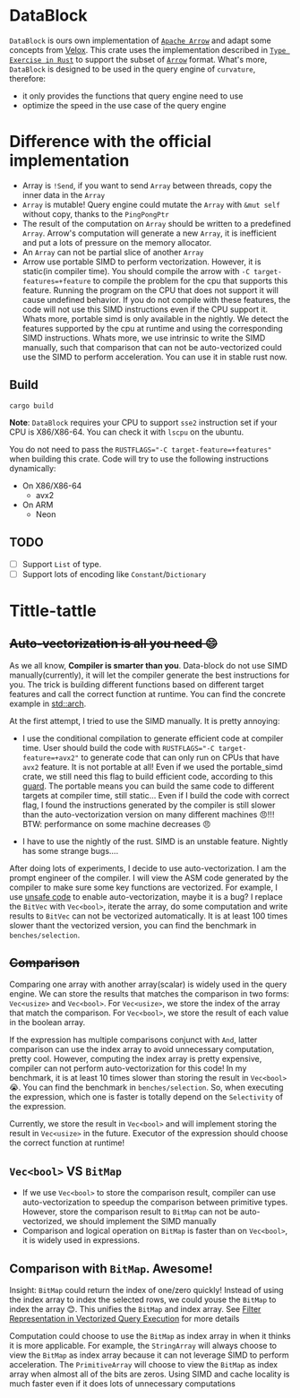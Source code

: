 # DataBlock
`DataBlock` is ours own implementation of [`Apache Arrow`](https://github.com/apache/arrow-rs) and adapt some concepts from [Velox](https://github.com/facebookincubator/velox). This crate uses the implementation described in [`Type Exercise in Rust`](https://github.com/skyzh/type-exercise-in-rust) to support the subset of [`Arrow`](https://github.com/apache/arrow-rs) format. What's more, `DataBlock` is designed to be used in the query engine of `curvature`, therefore:
- it only provides the functions that query engine need to use
- optimize the speed in the use case of the query engine

# Difference with the official implementation
- Array is `!Send`, if you want to send `Array` between threads, copy the inner data in the `Array`
- `Array` is mutable! Query engine could mutate the `Array` with `&mut self` without copy, thanks to the `PingPongPtr`
- The result of the computation on `Array` should be written to a predefined `Array`. Arrow's computation will generate a new `Array`, it is inefficient and put a lots of pressure on the memory allocator. 
- An `Array` can not be partial slice of another `Array`
- Arrow use portable SIMD to perform vectorization. However, it is static(in compiler time). You should compile the arrow with `-C target-features=+feature` to compile the problem for the cpu that supports this feature. Running the program on the CPU that does not support it will cause undefined behavior. If you do not compile with these features, the code will not use this SIMD instructions even if the CPU support it. Whats more, portable simd is only available in the nightly. We detect the features supported by the cpu at runtime and using the corresponding SIMD instructions. Whats more, we use intrinsic to write the SIMD manually, such that comparison that can not be auto-vectorized could use the SIMD to perform acceleration. You can use it in stable rust now.

## Build
```
cargo build
```

**Note**: `DataBlock` requires your CPU to support `sse2` instruction set if your CPU is X86/X86-64. You can check it with `lscpu` on the ubuntu.

You do not need to pass the `RUSTFLAGS="-C target-feature=+features"` when building this crate. Code will try to use the following instructions dynamically:
- On X86/X86-64
    - avx2
- On ARM
    - Neon

## TODO
- [ ] Support `List` of type.
- [ ] Support lots of encoding like `Constant`/`Dictionary`

# Tittle-tattle

## ~~Auto-vectorization is all you need 😊~~
As we all know, **Compiler is smarter than you**. Data-block do not use SIMD manually(currently), it will let the compiler generate the best instructions for you. The trick is building different functions based on different target features and call the correct function at runtime. You can find the concrete example in [std::arch](https://doc.rust-lang.org/std/arch/index.html#examples). 

At the first attempt, I tried to use the SIMD manually. It is pretty annoying:

-  I use the conditional compilation to generate efficient code at compiler time. User should build the code with `RUSTFLAGS="-C target-feature=+avx2"` to generate code that can only run on CPUs that have `avx2` feature. It is not portable at all! Even if we used the portable_simd crate, we still need this flag to build efficient code, according to this [guard](https://rust-lang.github.io/packed_simd/perf-guide/target-feature/rustflags.html). The portable means you can build the same code to different targets at compiler time, still static... Even if I build the code with correct flag, I found the instructions generated by the compiler is still slower than the auto-vectorization version on many different machines 😠!!! BTW: performance on some machine decreases 😠

- I have to use the nightly of the rust. SIMD is an unstable feature. Nightly has some strange bugs....

After doing lots of experiments, I decide to use auto-vectorization. I am the prompt engineer of the compiler. I will view the ASM code generated by the compiler to make sure some key functions are vectorized. For example, I use [unsafe code](https://godbolt.org/z/17v7TcWve) to enable auto-vectorization, maybe it is a bug? I replace the `BitVec` with `Vec<bool>`, iterate the array, do some computation and write results to `BitVec` can not be vectorized automatically. It is at least 100 times slower thant the vectorized version, you can find the benchmark in `benches/selection`.

## ~~Comparison~~

Comparing one array with another array(scalar) is widely used in the query engine. We can store the results that matches the comparison in two forms: `Vec<usize>` and `Vec<bool>`. For `Vec<usize>`, we store the index of the array that match the comparison. For `Vec<bool>`, we store the result of each value in the boolean array. 

If the expression has multiple comparisons conjunct with `And`, latter comparison can use the index array to avoid unnecessary computation, pretty cool. However, computing the index array is pretty expensive, compiler can not perform auto-vectorization for this code! In my benchmark, it is at least 10 times slower than storing the result in `Vec<bool>`😭. You can find the benchmark in `benches/selection`. So, when executing the expression, which one is faster is totally depend on the `Selectivity` of the expression. 

Currently, we store the result in `Vec<bool>` and will implement storing the result in `Vec<usize>` in the future. Executor of the expression should choose the correct function at runtime!

## `Vec<bool>` VS `BitMap`
- If we use `Vec<bool>` to store the comparison result, compiler can use auto-vectorization to speedup the comparison between primitive types. However, store the comparison result to `BitMap` can not be auto-vectorized, we should implement the SIMD manually
- Comparison and logical operation on `BitMap` is faster than on `Vec<bool>`, it is widely used in expressions.

## Comparison with `BitMap`. Awesome!
Insight: `BitMap` could return the index of one/zero quickly! Instead of using the index array to index the selected rows, we could youse the `BitMap` to index the array 😊. This unifies the `BitMap` and index array. See [Filter Representation in Vectorized Query Execution](https://db.cs.cmu.edu/papers/2021/ngom-damon2021.pdf) for more details

Computation could choose to use the `BitMap` as index array in when it thinks it is more applicable. For example, the `StringArray` will always choose to view the `BitMap` as index array because it can not leverage SIMD to perform acceleration. The `PrimitiveArray` will choose to view the `BitMap` as index array when almost all of the bits are zeros. Using SIMD and cache locality is much faster even if it does lots of unnecessary computations